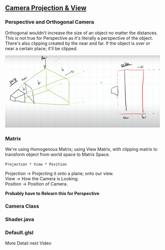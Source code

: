 ## [Camera Projection & View](https://www.youtube.com/watch?v=r857cbEtEY8&list=PLtrSb4XxIVbp8AKuEAlwNXDxr99e3woGE&index=8)

### Perspective and Orthogonal Camera
Orthogonal wouldn't increase the size of an object no matter the distances. This is not true
for Perspective as it's literally a perspective of the object. There's also clipping created by
the near and far. If the object is over or near a certain place; it'll be clipped.

![Orthogonal And Perspective Camera](../Images/Cameras.png)

### Matrix
We're using Homogenous Matrix; using View Matrix, with clipping matrix to transform object 
from world space to Matrix Space.

`Projection * View * Position`

Projection -> Projecting it onto a plane; onto our view.   
View -> How the Camera is Looking.  
Position -> Position of Camera.

**Probably have to Relearn this for Perspective**

### Camera Class

### Shader.java

### Default.glsl
More Detail next Video